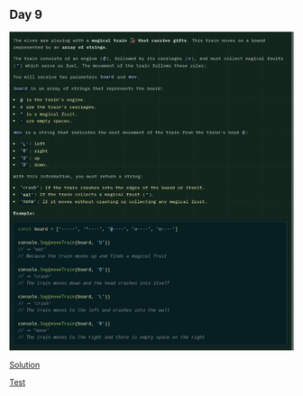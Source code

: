 ## Day 9

![instructions](./instructions.png)

[Solution](./solution.js)

[Test](../../../tests/2024/day9.test.js)
